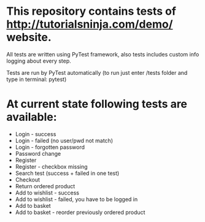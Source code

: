 # This repository contains tests of http://tutorialsninja.com/demo/ website.

All tests are written using PyTest framework, also tests includes custom info logging about every step.

Tests are run by PyTest automatically (to run just enter /tests folder and type in terminal: pytest)

# At current state following tests are available:

- Login - success
- Login - failed (no user/pwd not match)
- Login - forgotten password
- Password change
- Register
- Register - checkbox missing
- Search test (success + failed in one test)
- Checkout
- Return ordered product
- Add to wishlist - success
- Add to wishlist - failed, you have to be logged in
- Add to basket
- Add to basket - reorder previously ordered product